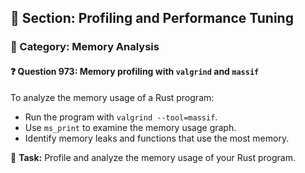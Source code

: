 ## 📘 Section: Profiling and Performance Tuning  
### 🔹 Category: Memory Analysis  
#### ❓ Question 973: Memory profiling with `valgrind` and `massif`

To analyze the memory usage of a Rust program:

- Run the program with `valgrind --tool=massif`.
- Use `ms_print` to examine the memory usage graph.
- Identify memory leaks and functions that use the most memory.

🔧 **Task:** Profile and analyze the memory usage of your Rust program.
